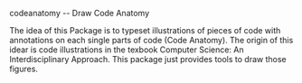 codeanatomy -- Draw Code Anatomy


The idea of this Package is to typeset illustrations of pieces of code with 
annotations on each single parts of code (Code Anatomy). The origin of this idear is
code illustrations in the texbook Computer Science: An Interdisciplinary Approach. 
This package just provides tools to draw those figures.


